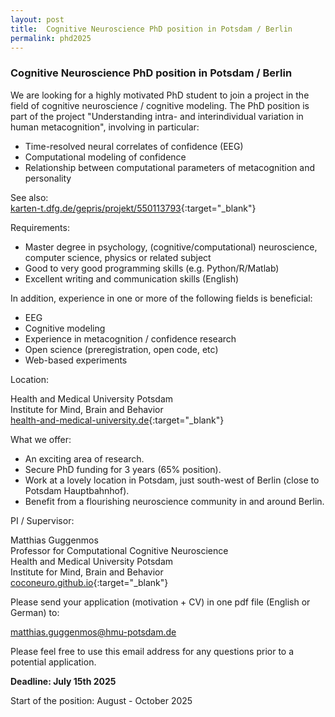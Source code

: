 ```yaml
---
layout: post
title:  Cognitive Neuroscience PhD position in Potsdam / Berlin
permalink: phd2025
---
```


### Cognitive Neuroscience PhD position in Potsdam / Berlin

We are looking for a highly motivated PhD student to join a project in the field of cognitive neuroscience / cognitive modeling. The PhD position is part of the project "Understanding intra- and interindividual variation in human metacognition", involving in particular:

- Time-resolved neural correlates of confidence (EEG)
- Computational modeling of confidence
- Relationship between computational parameters of metacognition and personality

See also:     
    [karten-t.dfg.de/gepris/projekt/550113793](https://karten-t.dfg.de/gepris/projekt/550113793){:target="_blank"}

Requirements:

- Master degree in psychology, (cognitive/computational) neuroscience, computer science, physics or related subject
- Good to very good programming skills (e.g. Python/R/Matlab)
- Excellent writing and communication skills (English)

In addition, experience in one or more of the following fields is beneficial:

- EEG
- Cognitive modeling
- Experience in metacognition / confidence research
- Open science (preregistration, open code, etc)
- Web-based experiments

Location:

Health and Medical University Potsdam<br>
Institute for Mind, Brain and Behavior<br>
[health-and-medical-university.de](https://www.health-and-medical-university.de/){:target="_blank"}

What we offer:

- An exciting area of research.
- Secure PhD funding for 3 years (65% position).
- Work at a lovely location in Potsdam, just south-west of Berlin (close to Potsdam Hauptbahnhof).
- Benefit from a flourishing neuroscience community in and around Berlin.

PI / Supervisor:

Matthias Guggenmos<br>
Professor for Computational Cognitive Neuroscience<br>
Health and Medical University Potsdam<br>
Institute for Mind, Brain and Behavior<br>
[coconeuro.github.io](https://coconeuro.github.io/){:target="_blank"}
    
Please send your application (motivation + CV) in one pdf file (English or German) to:

matthias.guggenmos@hmu-potsdam.de

Please feel free to use this email address for any questions prior to a potential application.

**Deadline: July 15th 2025**

Start of the position: August - October 2025
